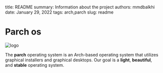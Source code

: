 title: README
summary: Information about the project
authors: mmdbalkhi
date: January 29, 2022
tags: arch,parch
slug: readme


# Parch os 

![logo](https://raw.githubusercontent.com/parch-os/parch-plasma-iso/main/artwork/Parch.png)

The **parch** operating system is an Arch-based operating system that utilizes graphical installers and graphical desktops. Our goal is a **light**, **beautiful**, and **stable** operating system.
